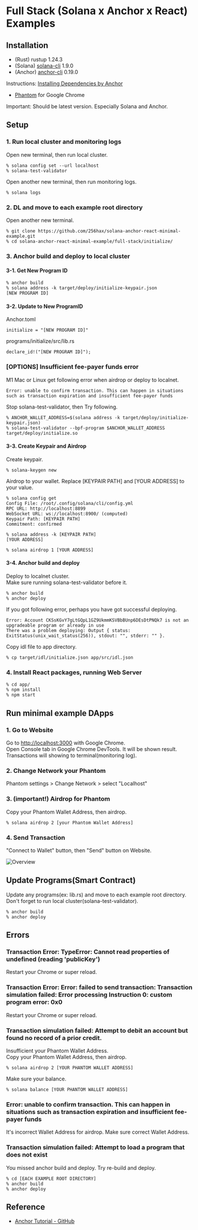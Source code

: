 # Full Stack (Solana x Anchor x React) Examples

## Installation
- (Rust) rustup 1.24.3
- (Solana) [solana-cli](https://docs.solana.com/cli/install-solana-cli-tools) 1.9.0
- (Anchor) [anchor-cli](https://project-serum.github.io/anchor/getting-started/installation.html#install-anchor) 0.19.0

Instructions: [Installing Dependencies by Anchor](https://project-serum.github.io/anchor/getting-started/installation.html#install-rust)

- [Phantom](https://phantom.app/) for Google Chrome

Important: Should be latest version. Especially Solana and Anchor.

## Setup
### 1. Run local cluster and monitoring logs
Open new terminal, then run local cluster.
```
% solana config set --url localhost
% solana-test-validator
```

Open another new terminal, then run monitoring logs.
```
% solana logs
```

### 2. DL and move to each example root directory
Open another new terminal.
```
% git clone https://github.com/256hax/solana-anchor-react-minimal-example.git
% cd solana-anchor-react-minimal-example/full-stack/initialize/
```

### 3. Anchor build and deploy to local cluster
#### 3-1. Get New Program ID
```
% anchor build
% solana address -k target/deploy/initialize-keypair.json
[NEW PROGRAM ID]
```

#### 3-2. Update to New ProgramID

Anchor.toml
```
initialize = "[NEW PROGRAM ID]"
```

programs/initialize/src/lib.rs
```
declare_id!("[NEW PROGRAM ID]");
```

### [OPTIONS] Insufficient fee-payer funds error
M1 Mac or Linux get following error when airdrop or deploy to localnet.

```
Error: unable to confirm transaction. This can happen in situations such as transaction expiration and insufficient fee-payer funds
```

Stop solana-test-validator, then Try following.

```
% ANCHOR_WALLET_ADDRESS=$(solana address -k target/deploy/initialize-keypair.json)
% solana-test-validator --bpf-program $ANCHOR_WALLET_ADDRESS target/deploy/initialize.so
```


#### 3-3. Create Keypair and Airdrop
Create keypair.

```
% solana-keygen new
```

Airdrop to your wallet. Replace [KEYPAIR PATH] and [YOUR ADDRESS] to your value.

```
% solana config get
Config File: /root/.config/solana/cli/config.yml
RPC URL: http://localhost:8899
WebSocket URL: ws://localhost:8900/ (computed)
Keypair Path: [KEYPAIR PATH]
Commitment: confirmed

% solana address -k [KEYPAIR PATH]
[YOUR ADDRESS]

% solana airdrop 1 [YOUR ADDRESS]
```

#### 3-4. Anchor build and deploy
Deploy to localnet cluster.  
Make sure running solana-test-validator before it.  

```
% anchor build
% anchor deploy
```

If you got following error, perhaps you have got successful deploying.

```
Error: Account CKSsKGvY7gLtGQpL1GZ9UkmmKSVBbBUnp6DEsDtPNQk7 is not an upgradeable program or already in use
There was a problem deploying: Output { status: ExitStatus(unix_wait_status(256)), stdout: "", stderr: "" }.
```

Copy idl file to app directory.

```
% cp target/idl/initialize.json app/src/idl.json
```

### 4. Install React packages, running Web Server
```
% cd app/
% npm install
% npm start
```

## Run minimal example DApps
### 1. Go to Website
Go to [http://localhost:3000](http://localhost:3000/) with Google Chrome.  
Open Console tab in Google Chrome DevTools. It will be shown result.  
Transactions will showing to terminal(monitoring log).

### 2. Change Network your Phantom
Phantom settings > Change Network > select "Localhost"

### 3. (important!) Airdrop for Phantom
Copy your Phantom Wallet Address, then airdrop.

```
% solana airdrop 2 [your Phantom Wallet Address]
```

### 4. Send Transaction
"Connect to Wallet" button, then "Send" button on Website.

![Overview](https://github.com/256hax/solana-anchor-react-minimal-example/blob/main/docs/screenshot/overview.png?raw=true)

## Update Programs(Smart Contract)
Update any programs(ex: lib.rs) and move to each example root directory.  
Don't forget to run local cluster(solana-test-validator).

```
% anchor build
% anchor deploy
```

## Errors
### Transaction Error:  TypeError: Cannot read properties of undefined (reading 'publicKey')
Restart your Chrome or super reload.

### Transaction Error:  Error: failed to send transaction: Transaction simulation failed: Error processing Instruction 0: custom program error: 0x0
Restart your Chrome or super reload.

### Transaction simulation failed: Attempt to debit an account but found no record of a prior credit.
Insufficient your Phantom Wallet Address.  
Copy your Phantom Wallet Address, then airdrop.

```
% solana airdrop 2 [YOUR PHANTOM WALLET ADDRESS]
```

Make sure your balance.
```
% solana balance [YOUR PHANTOM WALLET ADDRESS]
```

### Error: unable to confirm transaction. This can happen in situations such as transaction expiration and insufficient fee-payer funds
It's incorrect Wallet Address for airdrop. Make sure correct Wallet Address.

### Transaction simulation failed: Attempt to load a program that does not exist
You missed anchor build and deploy. Try re-build and deploy.
```
% cd [EACH EXAMPLE ROOT DIRECTORY]
% anchor build
% anchor deploy
```

## Reference
- [Anchor Tutorial - GitHub](https://github.com/project-serum/anchor/tree/master/examples/tutorial)
